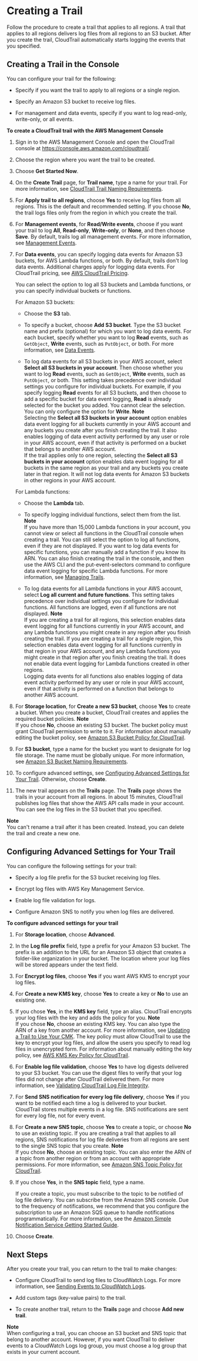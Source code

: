 # Creating a Trail<a name="cloudtrail-create-a-trail-using-the-console-first-time"></a>

Follow the procedure to create a trail that applies to all regions\. A trail that applies to all regions delivers log files from all regions to an S3 bucket\. After you create the trail, CloudTrail automatically starts logging the events that you specified\.



## Creating a Trail in the Console<a name="creating-a-trail-in-the-console"></a>

 You can configure your trail for the following: 

+ Specify if you want the trail to apply to all regions or a single region\.

+ Specify an Amazon S3 bucket to receive log files\.

+ For management and data events, specify if you want to log read\-only, write\-only, or all events\.

**To create a CloudTrail trail with the AWS Management Console**

1. Sign in to the AWS Management Console and open the CloudTrail console at [https://console\.aws\.amazon\.com/cloudtrail/](https://console.aws.amazon.com/cloudtrail/)\.

1. Choose the region where you want the trail to be created\.

1. Choose **Get Started Now**\.

1. On the **Create Trail** page, for **Trail name**, type a name for your trail\. For more information, see [CloudTrail Trail Naming Requirements](cloudtrail-trail-naming-requirements.md)\.

1. For **Apply trail to all regions**, choose **Yes** to receive log files from all regions\. This is the default and recommended setting\. If you choose **No**, the trail logs files only from the region in which you create the trail\.

1. For **Management events**, for **Read/Write events**, choose if you want your trail to log **All**, **Read\-only**, **Write\-only**, or **None**, and then choose **Save**\. By default, trails log all management events\. For more information, see [Management Events](logging-management-and-data-events-with-cloudtrail.md#logging-management-events)\.

1. For **Data events**, you can specify logging data events for Amazon S3 buckets, for AWS Lambda functions, or both\. By default, trails don't log data events\. Additional charges apply for logging data events\. For CloudTrail pricing, see [AWS CloudTrail Pricing](https://aws.amazon.com/cloudtrail/pricing/)\.

   You can select the option to log all S3 buckets and Lambda functions, or you can specify individual buckets or functions\. 

   For Amazon S3 buckets:

   + Choose the **S3** tab\.

   + To specify a bucket, choose **Add S3 bucket**\. Type the S3 bucket name and prefix \(optional\) for which you want to log data events\. For each bucket, specify whether you want to log **Read** events, such as `GetObject`, **Write** events, such as `PutObject`, or both\. For more information, see [Data Events](logging-management-and-data-events-with-cloudtrail.md#logging-data-events)\.

   + To log data events for all S3 buckets in your AWS account, select **Select all S3 buckets in your account**\. Then choose whether you want to log **Read** events, such as `GetObject`, **Write** events, such as `PutObject`, or both\. This setting takes precedence over individual settings you configure for individual buckets\. For example, if you specify logging **Read** events for all S3 buckets, and then choose to add a specific bucket for data event logging, **Read** is already selected for the bucket you added\. You cannot clear the selection\. You can only configure the option for **Write**\. 
**Note**  
Selecting the **Select all S3 buckets in your account** option enables data event logging for all buckets currently in your AWS account and any buckets you create after you finish creating the trail\. It also enables logging of data event activity performed by any user or role in your AWS account, even if that activity is performed on a bucket that belongs to another AWS account\.  
If the trail applies only to one region, selecting the **Select all S3 buckets in your account** option enables data event logging for all buckets in the same region as your trail and any buckets you create later in that region\. It will not log data events for Amazon S3 buckets in other regions in your AWS account\.

   For Lambda functions:

   + Choose the **Lambda** tab\.

   + To specify logging individual functions, select them from the list\. 
**Note**  
If you have more than 15,000 Lambda functions in your account, you cannot view or select all functions in the CloudTrail console when creating a trail\. You can still select the option to log all functions, even if they are not displayed\. If you want to log data events for specific functions, you can manually add a function if you know its ARN\. You can also finish creating the trail in the console, and then use the AWS CLI and the put\-event\-selectors command to configure data event logging for specific Lambda functions\. For more information, see [Managing Trails](cloudtrail-create-and-update-a-trail-by-using-the-aws-cli.md#cloudtrail-additional-cli-commands)\.

   + To log data events for all Lambda functions in your AWS account, select **Log all current and future functions**\. This setting takes precedence over individual settings you configure for individual functions\. All functions are logged, even if all functions are not displayed\.
**Note**  
If you are creating a trail for all regions, this selection enables data event logging for all functions currently in your AWS account, and any Lambda functions you might create in any region after you finish creating the trail\. If you are creating a trail for a single region, this selection enables data event logging for all functions currently in that region in your AWS account, and any Lambda functions you might create in that region after you finish creating the trail\. It does not enable data event logging for Lambda functions created in other regions\.  
Logging data events for all functions also enables logging of data event activity performed by any user or role in your AWS account, even if that activity is performed on a function that belongs to another AWS account\.

1. For **Storage location**, for **Create a new S3 bucket**, choose **Yes** to create a bucket\. When you create a bucket, CloudTrail creates and applies the required bucket policies\.
**Note**  
If you chose **No**, choose an existing S3 bucket\. The bucket policy must grant CloudTrail permission to write to it\. For information about manually editing the bucket policy, see [Amazon S3 Bucket Policy for CloudTrail](create-s3-bucket-policy-for-cloudtrail.md)\.

1. For **S3 bucket**, type a name for the bucket you want to designate for log file storage\. The name must be globally unique\. For more information, see [Amazon S3 Bucket Naming Requirements](cloudtrail-s3-bucket-naming-requirements.md)\.

1. To configure advanced settings, see [Configuring Advanced Settings for Your Trail](#advanced-settings-for-your-trail)\. Otherwise, choose **Create**\.

1. The new trail appears on the **Trails** page\. The **Trails** page shows the trails in your account from all regions\. In about 15 minutes, CloudTrail publishes log files that show the AWS API calls made in your account\. You can see the log files in the S3 bucket that you specified\.

**Note**  
You can't rename a trail after it has been created\. Instead, you can delete the trail and create a new one\. 

## Configuring Advanced Settings for Your Trail<a name="advanced-settings-for-your-trail"></a>

You can configure the following settings for your trail:

+ Specify a log file prefix for the S3 bucket receiving log files\.

+ Encrypt log files with AWS Key Management Service\.

+ Enable log file validation for logs\.

+ Configure Amazon SNS to notify you when log files are delivered\.

**To configure advanced settings for your trail**

1. For **Storage location**, choose **Advanced**\.

1. In the **Log file prefix** field, type a prefix for your Amazon S3 bucket\. The prefix is an addition to the URL for an Amazon S3 object that creates a folder\-like organization in your bucket\. The location where your log files will be stored appears under the text field\.

1. For **Encrypt log files**, choose **Yes** if you want AWS KMS to encrypt your log files\.

1. For **Create a new KMS key**, choose **Yes** to create a key or **No** to use an existing one\.

1. If you chose **Yes**, in the **KMS key** field, type an alias\. CloudTrail encrypts your log files with the key and adds the policy for you\.
**Note**  
If you chose **No**, choose an existing KMS key\. You can also type the ARN of a key from another account\. For more information, see [Updating a Trail to Use Your CMK](create-kms-key-policy-for-cloudtrail-update-trail.md)\. The key policy must allow CloudTrail to use the key to encrypt your log files, and allow the users you specify to read log files in unencrypted form\. For information about manually editing the key policy, see [AWS KMS Key Policy for CloudTrail](create-kms-key-policy-for-cloudtrail.md)\.

1. For **Enable log file validation**, choose **Yes** to have log digests delivered to your S3 bucket\. You can use the digest files to verify that your log files did not change after CloudTrail delivered them\. For more information, see [Validating CloudTrail Log File Integrity](cloudtrail-log-file-validation-intro.md)\. 

1. For **Send SNS notification for every log file delivery**, choose **Yes** if you want to be notified each time a log is delivered to your bucket\. CloudTrail stores multiple events in a log file\. SNS notifications are sent for every log file, not for every event\. 

1. For **Create a new SNS topic**, choose **Yes** to create a topic, or choose **No** to use an existing topic\. If you are creating a trail that applies to all regions, SNS notifications for log file deliveries from all regions are sent to the single SNS topic that you create\.
**Note**  
If you chose **No**, choose an existing topic\. You can also enter the ARN of a topic from another region or from an account with appropriate permissions\. For more information, see [Amazon SNS Topic Policy for CloudTrail](cloudtrail-permissions-for-sns-notifications.md)\.

1. If you chose **Yes**, in the **SNS topic** field, type a name\.

   If you create a topic, you must subscribe to the topic to be notified of log file delivery\. You can subscribe from the Amazon SNS console\. Due to the frequency of notifications, we recommend that you configure the subscription to use an Amazon SQS queue to handle notifications programmatically\. For more information, see the [Amazon Simple Notification Service Getting Started Guide](http://docs.aws.amazon.com/sns/latest/gsg/)\.

1. Choose **Create**\.

## Next Steps<a name="cloudtrail-create-a-trail-using-the-console-first-time-next-steps"></a>

After you create your trail, you can return to the trail to make changes:

+ Configure CloudTrail to send log files to CloudWatch Logs\. For more information, see [Sending Events to CloudWatch Logs](send-cloudtrail-events-to-cloudwatch-logs.md)\.

+ Add custom tags \(key\-value pairs\) to the trail\.

+ To create another trail, return to the **Trails** page and choose **Add new trail**\.

**Note**  
When configuring a trail, you can choose an S3 bucket and SNS topic that belong to another account\. However, if you want CloudTrail to deliver events to a CloudWatch Logs log group, you must choose a log group that exists in your current account\.